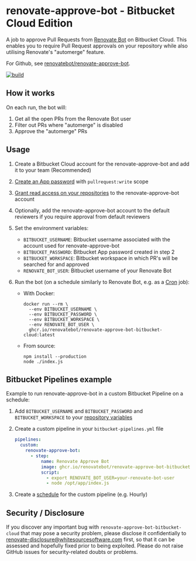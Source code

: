 # renovate-approve-bot - Bitbucket Cloud Edition

A job to approve Pull Requests from [Renovate Bot](https://github.com/renovatebot/renovate) on Bitbucket Cloud. This enables you to require Pull Request approvals on your repository while also utilising Renovate's "automerge" feature.

For Github, see [renovatebot/renovate-approve-bot](https://github.com/renovatebot/renovate-approve-bot).

[![build](https://github.com/renovatebot/renovate-approve-bot-bitbucket-cloud/actions/workflows/build.yml/badge.svg)](https://github.com/renovatebot/renovate-approve-bot-bitbucket-cloud/actions/workflows/build.yml)

## How it works

On each run, the bot will:

1. Get all the open PRs from the Renovate Bot user
2. Filter out PRs where "automerge" is disabled
3. Approve the "automerge" PRs

## Usage

1. Create a Bitbucket Cloud account for the renovate-approve-bot and add it to your team (Recommended)
2. [Create an App password](https://support.atlassian.com/bitbucket-cloud/docs/app-passwords/) with `pullrequest:write` scope
3. [Grant read access on your repositories](https://support.atlassian.com/bitbucket-cloud/docs/grant-repository-access-to-users-and-groups/) to the renovate-approve-bot account
4. Optionally, add the renovate-approve-bot account to the default reviewers if you require approval from default reviewers
5. Set the environment variables:
   - `BITBUCKET_USERNAME`: Bitbucket username associated with the account used for renovate-approve-bot
   - `BITBUCKET_PASSWORD`: Bitbucket App password created in step 2
   - `BITBUCKET_WORKSPACE`: Bitbucket workspace in which PR's will be searched for and approved
   - `RENOVATE_BOT_USER`: Bitbucket username of your Renovate Bot
6. Run the bot (on a schedule similarly to Renovate Bot, e.g. as a [Cron](https://en.wikipedia.org/wiki/Cron) job):

   - With Docker:

     ```shell
     docker run --rm \
       --env BITBUCKET_USERNAME \
       --env BITBUCKET_PASSWORD \
       --env BITBUCKET_WORKSPACE \
       --env RENOVATE_BOT_USER \
       ghcr.io/renovatebot/renovate-approve-bot-bitbucket-cloud:latest
     ```

   - From source:

     ```shell
     npm install --production
     node ./index.js
     ```

## Bitbucket Pipelines example

Example to run renovate-approve-bot in a custom Bitbucket Pipeline on a schedule:

1. Add `BITBUCKET_USERNAME` and `BITBUCKET_PASSWORD` and `BITBUCKET_WORKSPACE` to your [repository variables](https://support.atlassian.com/bitbucket-cloud/docs/variables-and-secrets/#Repository-variables)
2. Create a custom pipeline in your `bitbucket-pipelines.yml` file

   ```yaml
   pipelines:
     custom:
       renovate-approve-bot:
         - step:
             name: Renovate Approve Bot
             image: ghcr.io/renovatebot/renovate-approve-bot-bitbucket-cloud:latest
             script:
               - export RENOVATE_BOT_USER=your-renovate-bot-user
               - node /opt/app/index.js
   ```

3. Create a [schedule](https://support.atlassian.com/bitbucket-cloud/docs/pipeline-triggers/#On-schedule) for the custom pipeline (e.g. Hourly)

## Security / Disclosure

If you discover any important bug with `renovate-approve-bot-bitbucket-cloud` that may pose a security problem, please disclose it confidentially to renovate-disclosure@whitesourcesoftware.com first, so that it can be assessed and hopefully fixed prior to being exploited.
Please do not raise GitHub issues for security-related doubts or problems.
